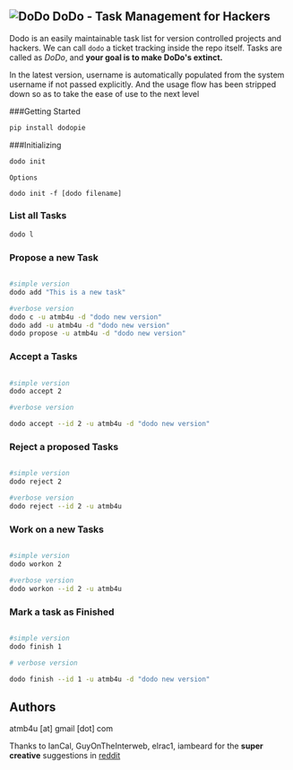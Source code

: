 ![DoDo](https://github.com/atmb4u/dodo/blob/master/logo.png?raw=true)
DoDo - Task Management for Hackers
----------------------------------

Dodo is an easily maintainable task list for version controlled projects and hackers. We can call `dodo`  a ticket tracking inside the repo itself.
Tasks are called as *DoDo*, and __your goal is to make DoDo's extinct.__

In the latest version, username is automatically populated from the system username if not passed explicitly. And the usage flow has been stripped down so as to take the ease of use to the next level


###Getting Started

```python
pip install dodopie
```

###Initializing
```python
dodo init
```
    Options

    dodo init -f [dodo filename]

### List all Tasks
```python
dodo l
```

### Propose a new Task
```bash

#simple version
dodo add "This is a new task"

#verbose version
dodo c -u atmb4u -d "dodo new version"
dodo add -u atmb4u -d "dodo new version"
dodo propose -u atmb4u -d "dodo new version"
```

### Accept a Tasks
```bash

#simple version
dodo accept 2

#verbose version

dodo accept --id 2 -u atmb4u -d "dodo new version"
```

### Reject a proposed Tasks
```bash

#simple version
dodo reject 2

#verbose version
dodo reject --id 2 -u atmb4u
```

### Work on a new Tasks
```bash

#simple version
dodo workon 2

#verbose version
dodo workon --id 2 -u atmb4u
```

### Mark a task as Finished
```bash

#simple version
dodo finish 1

# verbose version

dodo finish --id 1 -u atmb4u -d "dodo new version"
```

## Authors
atmb4u [at] gmail [dot] com


Thanks to IanCal, GuyOnTheInterweb, elrac1, iambeard for the **super creative** suggestions in [reddit](http://www.reddit.com/r/coding/comments/2zgie7/dodo_task_management_for_developers/)